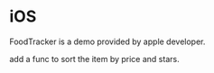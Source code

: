 # iOS

FoodTracker is a demo provided by apple developer.

add a func to sort the item by price and stars.
